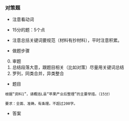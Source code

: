 ### 对策题

- 注意看动词

- 15分的题：5个点

- 注意总括关键词要规范（材料有抄材料），平时注意积累。
- 做题步骤
0. 审题
1. 总结段落大意，跟题目相关（比如对策）尽量用关键词总结
2. 罗列，同类合并，异类整合

- 题目

```
根据“资料1”，请概括L县“苹果产业后整理”的主要举措。（15分）

要求：全面、准确，有条理。不超过200字。

```

- 答案

```

```